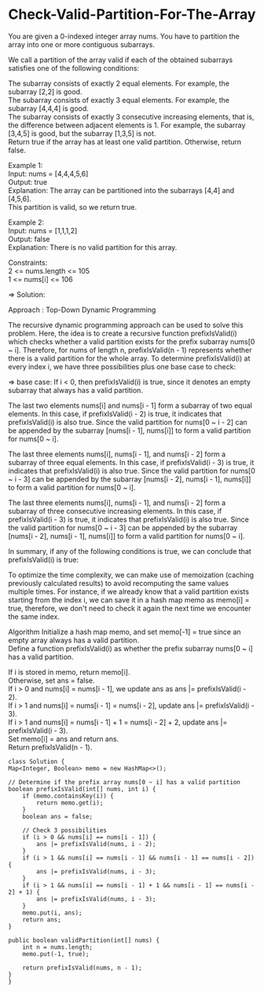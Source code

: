 # Check-Valid-Partition-For-The-Array
You are given a 0-indexed integer array nums. You have to partition the array into one or more contiguous subarrays.   

We call a partition of the array valid if each of the obtained subarrays satisfies one of the following conditions:   

The subarray consists of exactly 2 equal elements. For example, the subarray [2,2] is good.   
The subarray consists of exactly 3 equal elements. For example, the subarray [4,4,4] is good.   
The subarray consists of exactly 3 consecutive increasing elements, that is, the difference between adjacent elements is 1. For example, the subarray [3,4,5] is good, but the subarray [1,3,5] is not.    
Return true if the array has at least one valid partition. Otherwise, return false.    

Example 1:   
Input: nums = [4,4,4,5,6]    
Output: true    
Explanation: The array can be partitioned into the subarrays [4,4] and [4,5,6].   
This partition is valid, so we return true.    

Example 2:    
Input: nums = [1,1,1,2]    
Output: false    
Explanation: There is no valid partition for this array.   

Constraints:    
2 <= nums.length <= 105    
1 <= nums[i] <= 106    


=> Solution:

Approach : Top-Down Dynamic Programming

The recursive dynamic programming approach can be used to solve this problem. Here, the idea is to create a recursive function prefixIsValid(i) which checks whether a valid partition exists for the prefix subarray nums[0 ~ i]. Therefore, for nums of length n, prefixIsValid(n - 1) represents whether there is a valid partition for the whole array.
To determine prefixIsValid(i) at every index i, we have three possibilities plus one base case to check:

=> base case: If i < 0, then prefixIsValid(i) is true, since it denotes an empty subarray that always has a valid partition.

The last two elements nums[i] and nums[i - 1] form a subarray of two equal elements. In this case, if prefixIsValid(i - 2) is true, it indicates that prefixIsValid(i) is also true. Since the valid partition for nums[0 ~ i - 2] can be appended by the subarray [nums[i - 1], nums[i]] to form a valid partition for nums[0 ~ i].

The last three elements nums[i], nums[i - 1], and nums[i - 2] form a subarray of three equal elements. In this case, if prefixIsValid(i - 3) is true, it indicates that prefixIsValid(i) is also true. Since the valid partition for nums[0 ~ i - 3] can be appended by the subarray [nums[i - 2], nums[i - 1], nums[i]] to form a valid partition for nums[0 ~ i].

The last three elements nums[i], nums[i - 1], and nums[i - 2] form a subarray of three consecutive increasing elements. In this case, if prefixIsValid(i - 3) is true, it indicates that prefixIsValid(i) is also true. Since the valid partition for nums[0 ~ i - 3] can be appended by the subarray [nums[i - 2], nums[i - 1], nums[i]] to form a valid partition for nums[0 ~ i].

In summary, if any of the following conditions is true, we can conclude that prefixIsValid(i) is true:

To optimize the time complexity, we can make use of memoization (caching previously calculated results) to avoid recomputing the same values multiple times. For instance, if we already know that a valid partition exists starting from the index i, we can save it in a hash map memo as memo[i] = true, therefore, we don't need to check it again the next time we encounter the same index.

Algorithm
Initialize a hash map memo, and set memo[-1] = true since an empty array always has a valid partition.    
Define a function prefixIsValid(i) as whether the prefix subarray nums[0 ~ i] has a valid partition.   

If i is stored in memo, return memo[i].   
Otherwise, set ans = false.   
If i > 0 and nums[i] = nums[i - 1], we update ans as ans |= prefixIsValid(i - 2).     
If i > 1 and nums[i] = nums[i - 1] = nums[i - 2], update ans |= prefixIsValid(i - 3).     
If i > 1 and nums[i] = nums[i - 1] + 1 = nums[i - 2] + 2, update ans |= prefixIsValid(i - 3).    
Set memo[i] = ans and return ans.     
Return prefixIsValid(n - 1).    

    class Solution {
    Map<Integer, Boolean> memo = new HashMap<>();

    // Determine if the prefix array nums[0 ~ i] has a valid partition
    boolean prefixIsValid(int[] nums, int i) {
        if (memo.containsKey(i)) {
            return memo.get(i);
        }
        boolean ans = false;

        // Check 3 possibilities
        if (i > 0 && nums[i] == nums[i - 1]) {
            ans |= prefixIsValid(nums, i - 2);
        }
        if (i > 1 && nums[i] == nums[i - 1] && nums[i - 1] == nums[i - 2]) {
            ans |= prefixIsValid(nums, i - 3);
        }
        if (i > 1 && nums[i] == nums[i - 1] + 1 && nums[i - 1] == nums[i - 2] + 1) {
            ans |= prefixIsValid(nums, i - 3);
        }
        memo.put(i, ans);
        return ans;
    }

    public boolean validPartition(int[] nums) {
        int n = nums.length;
        memo.put(-1, true);

        return prefixIsValid(nums, n - 1);
    }
    }
